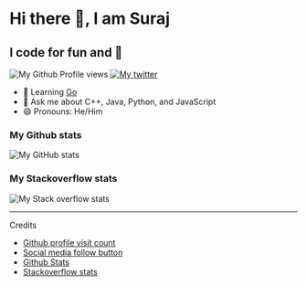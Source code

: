 # Hi there 👋, I am Suraj

## I code for fun and 💸

![My Github Profile views](https://komarev.com/ghpvc/?username=iamsurajbobade&style=flat) [![My twitter](https://img.shields.io/twitter/follow/iamsurajbobade?logo=twitter&style=flat)](https://twitter.com/iamsurajbobade)

- 🎯 Learning [Go](https://golang.org)
- 💬 Ask me about C++, Java, Python, and JavaScript
- 😄 Pronouns: He/Him

### My Github stats

![My GitHub stats](https://github-readme-stats.vercel.app/api?username=iamsurajbobade&count_private=true&show_icons=true&title_color=c9d1d9&icon_color=f78166&text_color=bdc5cd&bg_color=0d1117&hide_border=true)

### My Stackoverflow stats

![My Stack overflow stats](https://github-readme-khaki.vercel.app/?userID=5243762&theme=dark&layout=compact)

---

Credits

- [Github profile visit count](https://komarev.com)
- [Social media follow button](https://img.shields.io)
- [Github Stats](https://github.com/anuraghazra/github-readme-stats)
- [Stackoverflow stats](https://github.com/omidnikrah/github-readme-stackoverflow)
